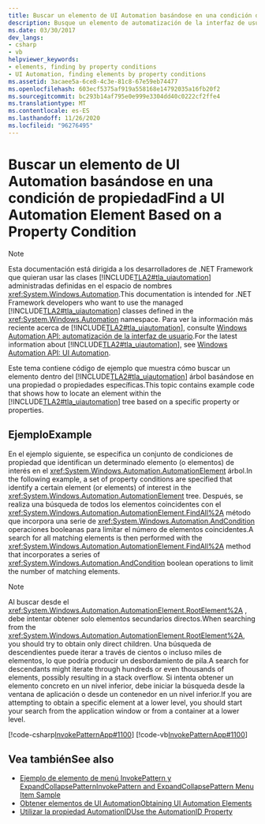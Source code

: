 ```yaml
---
title: Buscar un elemento de UI Automation basándose en una condición de propiedad
description: Busque un elemento de automatización de la interfaz de usuario basado en una condición de propiedad. Busque un elemento dentro del árbol de automatización de la interfaz de usuario basado en una o más propiedades específicas.
ms.date: 03/30/2017
dev_langs:
- csharp
- vb
helpviewer_keywords:
- elements, finding by property conditions
- UI Automation, finding elements by property conditions
ms.assetid: 3acaee5a-6ce8-4c3e-81c8-67e59eb74477
ms.openlocfilehash: 603ecf5375af919a558168e14792035a16fb20f2
ms.sourcegitcommit: bc293b14af795e0e999e3304dd40c0222cf2ffe4
ms.translationtype: MT
ms.contentlocale: es-ES
ms.lasthandoff: 11/26/2020
ms.locfileid: "96276495"
---
```

# <a name="find-a-ui-automation-element-based-on-a-property-condition"></a><span data-ttu-id="92672-104">Buscar un elemento de UI Automation basándose en una condición de propiedad</span><span class="sxs-lookup"><span data-stu-id="92672-104">Find a UI Automation Element Based on a Property Condition</span></span>

> [!NOTE]
> <span data-ttu-id="92672-105">Esta documentación está dirigida a los desarrolladores de .NET Framework que quieran usar las clases [!INCLUDE[TLA2#tla_uiautomation](../../../includes/tla2sharptla-uiautomation-md.md)] administradas definidas en el espacio de nombres <xref:System.Windows.Automation>.</span><span class="sxs-lookup"><span data-stu-id="92672-105">This documentation is intended for .NET Framework developers who want to use the managed [!INCLUDE[TLA2#tla_uiautomation](../../../includes/tla2sharptla-uiautomation-md.md)] classes defined in the <xref:System.Windows.Automation> namespace.</span></span> <span data-ttu-id="92672-106">Para ver la información más reciente acerca de [!INCLUDE[TLA2#tla_uiautomation](../../../includes/tla2sharptla-uiautomation-md.md)], consulte [Windows Automation API: automatización de la interfaz de usuario](/windows/win32/winauto/entry-uiauto-win32).</span><span class="sxs-lookup"><span data-stu-id="92672-106">For the latest information about [!INCLUDE[TLA2#tla_uiautomation](../../../includes/tla2sharptla-uiautomation-md.md)], see [Windows Automation API: UI Automation](/windows/win32/winauto/entry-uiauto-win32).</span></span>  
  
 <span data-ttu-id="92672-107">Este tema contiene código de ejemplo que muestra cómo buscar un elemento dentro del [!INCLUDE[TLA2#tla_uiautomation](../../../includes/tla2sharptla-uiautomation-md.md)] árbol basándose en una propiedad o propiedades específicas.</span><span class="sxs-lookup"><span data-stu-id="92672-107">This topic contains example code that shows how to locate an element within the [!INCLUDE[TLA2#tla_uiautomation](../../../includes/tla2sharptla-uiautomation-md.md)] tree based on a specific property or properties.</span></span>  
  
## <a name="example"></a><span data-ttu-id="92672-108">Ejemplo</span><span class="sxs-lookup"><span data-stu-id="92672-108">Example</span></span>  

 <span data-ttu-id="92672-109">En el ejemplo siguiente, se especifica un conjunto de condiciones de propiedad que identifican un determinado elemento (o elementos) de interés en el <xref:System.Windows.Automation.AutomationElement> árbol.</span><span class="sxs-lookup"><span data-stu-id="92672-109">In the following example, a set of property conditions are specified that identify a certain element (or elements) of interest in the <xref:System.Windows.Automation.AutomationElement> tree.</span></span> <span data-ttu-id="92672-110">Después, se realiza una búsqueda de todos los elementos coincidentes con el <xref:System.Windows.Automation.AutomationElement.FindAll%2A> método que incorpora una serie de <xref:System.Windows.Automation.AndCondition> operaciones booleanas para limitar el número de elementos coincidentes.</span><span class="sxs-lookup"><span data-stu-id="92672-110">A search for all matching elements is then performed with the <xref:System.Windows.Automation.AutomationElement.FindAll%2A> method that incorporates a series of <xref:System.Windows.Automation.AndCondition> boolean operations to limit the number of matching elements.</span></span>  
  
> [!NOTE]
> <span data-ttu-id="92672-111">Al buscar desde el <xref:System.Windows.Automation.AutomationElement.RootElement%2A> , debe intentar obtener solo elementos secundarios directos.</span><span class="sxs-lookup"><span data-stu-id="92672-111">When searching from the <xref:System.Windows.Automation.AutomationElement.RootElement%2A>, you should try to obtain only direct children.</span></span> <span data-ttu-id="92672-112">Una búsqueda de descendientes puede iterar a través de cientos o incluso miles de elementos, lo que podría producir un desbordamiento de pila.</span><span class="sxs-lookup"><span data-stu-id="92672-112">A search for descendants might iterate through hundreds or even thousands of elements, possibly resulting in a stack overflow.</span></span> <span data-ttu-id="92672-113">Si intenta obtener un elemento concreto en un nivel inferior, debe iniciar la búsqueda desde la ventana de aplicación o desde un contenedor en un nivel inferior.</span><span class="sxs-lookup"><span data-stu-id="92672-113">If you are attempting to obtain a specific element at a lower level, you should start your search from the application window or from a container at a lower level.</span></span>  
  
 [!code-csharp[InvokePatternApp#1100](../../../samples/snippets/csharp/VS_Snippets_Wpf/InvokePatternApp/CSharp/InvokePatternApp.cs#1100)]
 [!code-vb[InvokePatternApp#1100](../../../samples/snippets/visualbasic/VS_Snippets_Wpf/InvokePatternApp/VisualBasic/Client.vb#1100)]  
  
## <a name="see-also"></a><span data-ttu-id="92672-114">Vea también</span><span class="sxs-lookup"><span data-stu-id="92672-114">See also</span></span>

- <span data-ttu-id="92672-115">[Ejemplo de elemento de menú InvokePattern y ExpandCollapsePattern](/previous-versions/dotnet/netframework-3.5/ms771636(v=vs.90))</span><span class="sxs-lookup"><span data-stu-id="92672-115">[InvokePattern and ExpandCollapsePattern Menu Item Sample](/previous-versions/dotnet/netframework-3.5/ms771636(v=vs.90))</span></span>
- [<span data-ttu-id="92672-116">Obtener elementos de UI Automation</span><span class="sxs-lookup"><span data-stu-id="92672-116">Obtaining UI Automation Elements</span></span>](obtaining-ui-automation-elements.md)
- [<span data-ttu-id="92672-117">Utilizar la propiedad AutomationID</span><span class="sxs-lookup"><span data-stu-id="92672-117">Use the AutomationID Property</span></span>](use-the-automationid-property.md)
